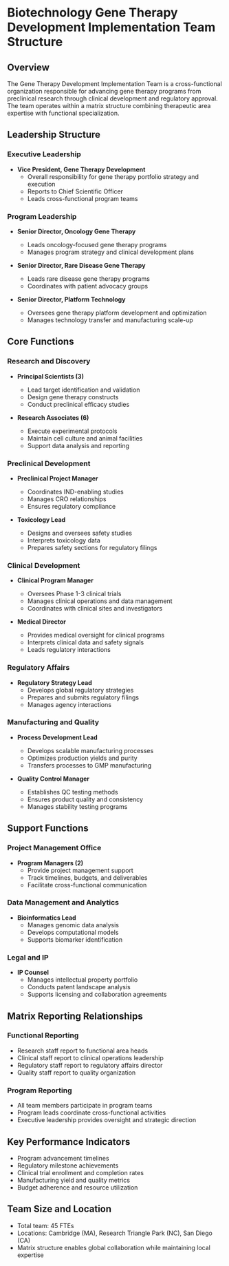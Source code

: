 # Biotechnology Gene Therapy Development Implementation Team Structure

## Overview
The Gene Therapy Development Implementation Team is a cross-functional organization responsible for advancing gene therapy programs from preclinical research through clinical development and regulatory approval. The team operates within a matrix structure combining therapeutic area expertise with functional specialization.

## Leadership Structure

### Executive Leadership
- **Vice President, Gene Therapy Development**  
  - Overall responsibility for gene therapy portfolio strategy and execution  
  - Reports to Chief Scientific Officer  
  - Leads cross-functional program teams  

### Program Leadership
- **Senior Director, Oncology Gene Therapy**  
  - Leads oncology-focused gene therapy programs  
  - Manages program strategy and clinical development plans  

- **Senior Director, Rare Disease Gene Therapy**  
  - Leads rare disease gene therapy programs  
  - Coordinates with patient advocacy groups  

- **Senior Director, Platform Technology**  
  - Oversees gene therapy platform development and optimization  
  - Manages technology transfer and manufacturing scale-up  

## Core Functions

### Research and Discovery
- **Principal Scientists (3)**  
  - Lead target identification and validation  
  - Design gene therapy constructs  
  - Conduct preclinical efficacy studies  

- **Research Associates (6)**  
  - Execute experimental protocols  
  - Maintain cell culture and animal facilities  
  - Support data analysis and reporting  

### Preclinical Development
- **Preclinical Project Manager**  
  - Coordinates IND-enabling studies  
  - Manages CRO relationships  
  - Ensures regulatory compliance  

- **Toxicology Lead**  
  - Designs and oversees safety studies  
  - Interprets toxicology data  
  - Prepares safety sections for regulatory filings  

### Clinical Development
- **Clinical Program Manager**  
  - Oversees Phase 1-3 clinical trials  
  - Manages clinical operations and data management  
  - Coordinates with clinical sites and investigators  

- **Medical Director**  
  - Provides medical oversight for clinical programs  
  - Interprets clinical data and safety signals  
  - Leads regulatory interactions  

### Regulatory Affairs
- **Regulatory Strategy Lead**  
  - Develops global regulatory strategies  
  - Prepares and submits regulatory filings  
  - Manages agency interactions  

### Manufacturing and Quality
- **Process Development Lead**  
  - Develops scalable manufacturing processes  
  - Optimizes production yields and purity  
  - Transfers processes to GMP manufacturing  

- **Quality Control Manager**  
  - Establishes QC testing methods  
  - Ensures product quality and consistency  
  - Manages stability testing programs  

## Support Functions

### Project Management Office
- **Program Managers (2)**  
  - Provide project management support  
  - Track timelines, budgets, and deliverables  
  - Facilitate cross-functional communication  

### Data Management and Analytics
- **Bioinformatics Lead**  
  - Manages genomic data analysis  
  - Develops computational models  
  - Supports biomarker identification  

### Legal and IP
- **IP Counsel**  
  - Manages intellectual property portfolio  
  - Conducts patent landscape analysis  
  - Supports licensing and collaboration agreements  

## Matrix Reporting Relationships

### Functional Reporting
- Research staff report to functional area heads  
- Clinical staff report to clinical operations leadership  
- Regulatory staff report to regulatory affairs director  
- Quality staff report to quality organization  

### Program Reporting
- All team members participate in program teams  
- Program leads coordinate cross-functional activities  
- Executive leadership provides oversight and strategic direction  

## Key Performance Indicators
- Program advancement timelines  
- Regulatory milestone achievements  
- Clinical trial enrollment and completion rates  
- Manufacturing yield and quality metrics  
- Budget adherence and resource utilization  

## Team Size and Location
- Total team: 45 FTEs  
- Locations: Cambridge (MA), Research Triangle Park (NC), San Diego (CA)  
- Matrix structure enables global collaboration while maintaining local expertise